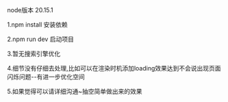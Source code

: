 node版本 20.15.1

1.npm install 安装依赖

2.npm run dev 启动项目

3.暂无搜索引擎优化

4.细节没有仔细去处理,比如可以在渲染时机添加loading效果达到不会说出现页面闪烁问题--有进一步优化空间

5.如果觉得可以请详细沟通~抽空简单做出来的效果

